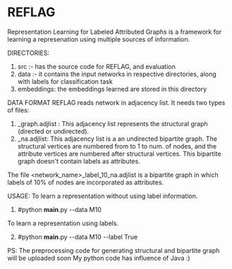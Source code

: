 # REFLAG
Representation Learning for Labeled Attributed Graphs is a framework for learning a represenation using multiple sources of information.

DIRECTORIES:
  1. src :- has the source code for REFLAG, and evaluation
  2. data :- it contains the input networks in respective directories, along with labels for classification task
  3. embeddings: the embeddings learned are stored in this directory
 
DATA FORMAT
  REFLAG reads network in adjacency list. It needs two types of files:
 1. <network name>_graph.adjlist : This adjacency list represents the structural graph (directed or undirected).
 2. <network name>_na.adjlist: This adjacency list is a an undirected bipartite graph. The structural vertices are numbered from to 1 to num. of nodes, and 
		the attribute vertices are numbered after structural vertices. This bipartite graph doesn't contain labels as attributes. 

  The file <network_name>_label_10_na.adjlist is a bipartite graph in which labels of 10% of nodes are incorporated as attributes.  

USAGE:
To learn a representation without using label information. 

1. #python __main__.py --data M10

To learn a representation using labels.

2. #python __main__.py --data M10 --label True


PS: The preprocessing code for generating structural and bipartite graph will be uploaded soon
    My python code has influence of Java :)
